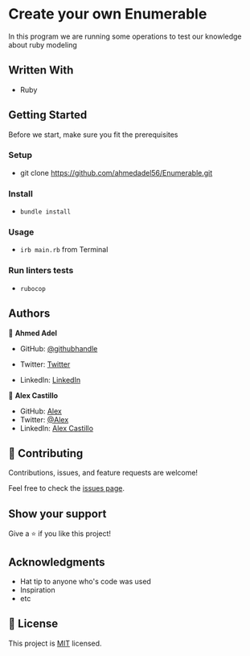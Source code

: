 # Create your own Enumerable

In this program we are running some operations to test our knowledge about ruby modeling

## Written With
- Ruby

## Getting Started
Before we start, make sure you fit the prerequisites

### Setup
- git clone https://github.com/ahmedadel56/Enumerable.git
  
### Install
- `bundle install`

### Usage
- `irb main.rb` from Terminal

### Run linters tests
- `rubocop`
## Authors

👤 **Ahmed Adel**

* GitHub: [@githubhandle](https://github.com/ahmedadel56)
- Twitter: [Twitter](https://twitter.com/tiredashell0)
* LinkedIn: [LinkedIn](https://www.linkedin.com/in/ahmed-adel56/)

👤 **Alex Castillo**
- GitHub: [Alex](https://github.com/Wikitelmex)
- Twitter: [@Alex](https://twitter.com/Alejand84515448)
- LinkedIn: [Alex Castillo](https://www.linkedin.com/in/alejandro-castillo-6849131a9/)

## 🤝 Contributing

Contributions, issues, and feature requests are welcome!

Feel free to check the [issues page](../../issues/).

## Show your support

Give a ⭐️ if you like this project!

## Acknowledgments

- Hat tip to anyone who's code was used
- Inspiration
- etc

## 📝 License

This project is [MIT](./MIT.md) licensed.
